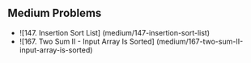 ## Medium Problems

- ![147. Insertion Sort List] (medium/147-insertion-sort-list)
- ![167. Two Sum II - Input Array Is Sorted] (medium/167-two-sum-II-input-array-is-sorted)
